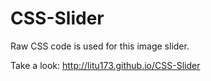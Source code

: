 # CSS-Slider
Raw CSS code is used for this image slider.

Take a look: http://litu173.github.io/CSS-Slider
